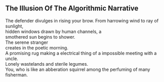 The Illusion Of The Algorithmic Narrative
-----------------------------------------
The defender divulges in rising your brow. From harrowing wind to ray of sunlight,  
hidden windows drawn by human channels, a  
smothered sun begins to shower.  
The serene stranger  
creates in the poetic morning.  
A promising rug making a electrical thing of a impossible meeting with a uncle.  
Lonely wastelands and sterile legumes.  
You, who is like an abberation squirrel among the perfuming of many fisherman.  
